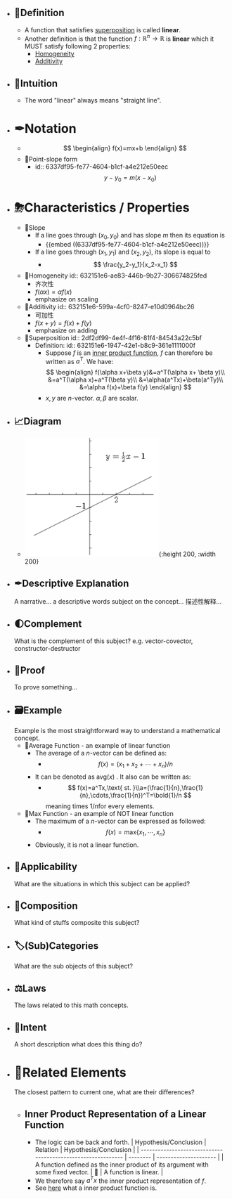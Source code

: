 - ## 📝Definition
	- A function that satisfies [superposition](((2df2df99-4e4f-4f16-81f4-84543a22c5bf))) is called **linear**.
	- Another definition is that the function $f: \mathbb{R}^n\to\mathbb{R}$  is **linear** which it MUST satisfy following 2 properties:
		- [Homogeneity](((632151e6-ae83-446b-9b27-306674825fed)))
		- [Additivity](((632151e6-599a-4cf0-8247-e10d0964bc26)))
- ## 🧠Intuition
	- The word "linear" always means "straight line".
- # ✒Notation
	- $$
	  \begin{align}
	  f(x)=mx+b
	  \end{align}
	  $$
	- 📌Point-slope form
		- id:: 6337df95-fe77-4604-b1cf-a4e212e50eec
		  $$
		  y-y_0=m(x-x_0)
		  $$
- # ⛈Characteristics / Properties
	- 📌Slope
		- If a line goes through $(x_0, y_0)$ and has slope $m$ then its equation is
			- {{embed ((6337df95-fe77-4604-b1cf-a4e212e50eec))}}
		- If a line goes through $(x_1, y_1)$ and $(x_2, y_2)$, its slope is equal to
			- $$
			  \frac{y_2-y_1}{x_2-x_1}
			  $$
	- 📌Homogeneity
	  id:: 632151e6-ae83-446b-9b27-306674825fed
		- 齐次性
		- $f(\alpha x)=\alpha f(x)$
		- emphasize on scaling
	- 📌Additivity
	  id:: 632151e6-599a-4cf0-8247-e10d0964bc26
		- 可加性
		- $f(x+y)=f(x)+f(y)$
		- emphasize on adding
	- 📌Superposition
	  id:: 2df2df99-4e4f-4f16-81f4-84543a22c5bf
		- Definition:
		  id:: 632151e6-1947-42e1-b8c9-361e1111000f
			- Suppose $f$ is an [inner product function](((63214f0c-c066-4f21-85f8-69acff34dc3b))), $f$ can therefore be written as $a^T$. We have:
			  $$
			  \begin{align}
			  f(\alpha x+\beta y)&=a^T(\alpha x+ \beta y)\\
			  &=a^T(\alpha x)+a^T(\beta y)\\
			  &=\alpha(a^Tx)+\beta(a^Ty)\\
			  &=\alpha f(x)+\beta f(y)
			  \end{align}
			  $$
			- $x, y$ are $n$-vector.  $\alpha,\beta$​ are scalar.
- ## 📈Diagram
	- ![name](../assets/linear_function.png){:height 200, :width 200}
- ## ✒Descriptive Explanation
  A narrative... a descriptive words subject on the concept... 描述性解释…
- ## 🌓Complement
  What is the complement of this subject? e.g. vector-covector, constructor-destructor
- ## 📏Proof 
  To prove something...
- ## 🗃Example
  Example is the most straightforward way to understand a mathematical concept.
	- 📌Average Function - an example of linear function
		- The average of a $n$-vector can be defined as:
			- $$
			  f(x)=(x_1+x_2+\cdots+x_n)/n
			  $$
		- It can be denoted as avg($x$) . It also can be written as:
			- $$
			  f(x)=a^Tx,\text{   st. }\\a=(\frac{1}{n},\frac{1}{n},\cdots,\frac{1}{n})^T=\bold{1}/n
			  $$
			  meaning times $1/n$​ for every elements.
	- 📌Max Function - an example of NOT linear function
		- The maximum of a $n$-vector can be expressed as followed:
			- $$
			  f(x)=\text{max}\{x_1,\cdots,x_n\}
			  $$
		- Obviously, it is not a linear function.
- ## 🤳Applicability
   What are the situations in which this subject can be applied?
- ## 🧪Composition
  What kind of stuffs composite this subject?
- ## 🏷(Sub)Categories
  What are the sub objects of this subject?
- ## ⚖Laws
  The laws related to this math concepts.
- ## 🎯Intent
   A short description what does this thing do?
- # 🧬Related Elements
   The closest pattern to current one, what are their differences?
	- ## Inner Product Representation of a Linear Function
		- The logic can be back and forth.
		  | Hypothesis/Conclusion                                        | Relation | Hypothesis/Conclusion |
		  | ------------------------------------------------------------ | -------- | --------------------- |
		  | A function defined as the inner product of its argument with some fixed vector. | 🔄        | A function is linear. |
		- We therefore say $a^Tx$ the inner product representation of $f$.
		- See [here](((63214f0c-c066-4f21-85f8-69acff34dc3b))) what a inner product function is.